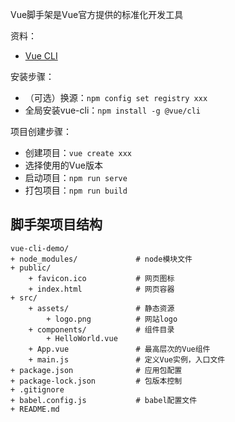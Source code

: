 
Vue脚手架是Vue官方提供的标准化开发工具

资料：
- [Vue CLI](https://cli.vuejs.org/zh/)

安装步骤：
- （可选）换源：`npm config set registry xxx`
- 全局安装vue-cli：`npm install -g @vue/cli`

项目创建步骤：
- 创建项目：`vue create xxx`
- 选择使用的Vue版本
- 启动项目：`npm run serve`
- 打包项目：`npm run build`

## 脚手架项目结构

```
vue-cli-demo/
+ node_modules/             # node模块文件
+ public/
	+ favicon.ico           # 网页图标
	+ index.html            # 网页容器
+ src/
	+ assets/               # 静态资源
		+ logo.png          # 网站logo
	+ components/           # 组件目录
		+ HelloWorld.vue    
	+ App.vue               # 最高层次的Vue组件
	+ main.js               # 定义Vue实例，入口文件
+ package.json              # 应用包配置
+ package-lock.json         # 包版本控制
+ .gitignore                
+ babel.config.js           # babel配置文件
+ README.md
```

